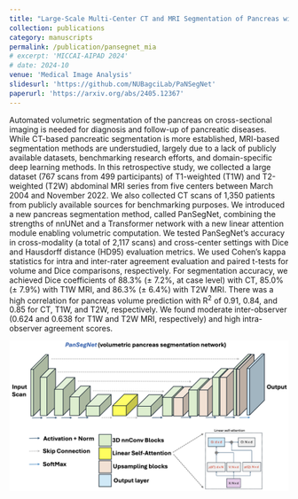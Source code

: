 ```yaml
---
title: "Large-Scale Multi-Center CT and MRI Segmentation of Pancreas with Deep Learning"
collection: publications
category: manuscripts
permalink: /publication/pansegnet_mia
# excerpt: 'MICCAI-AIPAD 2024'
# date: 2024-10
venue: 'Medical Image Analysis'
slidesurl: 'https://github.com/NUBagciLab/PaNSegNet'
paperurl: 'https://arxiv.org/abs/2405.12367'
---
```


Automated volumetric segmentation of the pancreas on cross-sectional imaging is needed for diagnosis and follow-up of pancreatic diseases. While CT-based pancreatic segmentation is more established, MRI-based segmentation methods are understudied, largely due to a lack of publicly available datasets, benchmarking research efforts, and domain-specific deep learning methods. In this retrospective study, we collected a large dataset (767 scans from 499 participants) of T1-weighted (T1W) and T2-weighted (T2W) abdominal MRI series from five centers between March 2004 and November 2022. We also collected CT scans of 1,350 patients from publicly available sources for benchmarking purposes. We introduced a new pancreas segmentation method, called PanSegNet, combining the strengths of nnUNet and a Transformer network with a new linear attention module enabling volumetric computation. We tested PanSegNet’s accuracy in cross-modality (a total of 2,117 scans) and cross-center settings with Dice and Hausdorff distance (HD95) evaluation metrics. We used Cohen’s kappa statistics for intra and inter-rater agreement evaluation and paired t-tests for volume and Dice comparisons, respectively. For segmentation accuracy, we achieved Dice coefficients of 88.3% (± 7.2%, at case level) with CT, 85.0% (± 7.9%) with T1W MRI, and 86.3% (± 6.4%) with T2W MRI. There was a high correlation for pancreas volume prediction with R<sup>2</sup> of 0.91, 0.84, and 0.85 for CT, T1W, and T2W, respectively. We found moderate inter-observer (0.624 and 0.638 for T1W and T2W MRI, respectively) and high intra-observer agreement scores.

![pansegnet](/paper_figs/pansegnet.png)